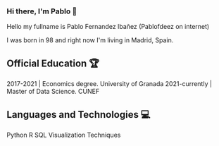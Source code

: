 ### Hi there, I'm Pablo 👋

Hello my fullname is Pablo Fernandez Ibañez (Pablofdeez on internet)

I was born in 98 and right now I'm living in Madrid, Spain.

## Official Education 🏆

2017-2021 | Economics degree. University of Granada
2021-currently | Master of Data Science. CUNEF

## Languages and Technologies 💻

Python
R
SQL
Visualization Techniques

<!--
**Pablofdeez/Pablofdeez** is a ✨ _special_ ✨ repository because its `README.md` (this file) appears on your GitHub profile.

Here are some ideas to get you started:

- 🔭 I’m currently working on ...
- 🌱 I’m currently learning ...
- 👯 I’m looking to collaborate on ...
- 🤔 I’m looking for help with ...
- 💬 Ask me about ...
- 📫 How to reach me: ...
- 😄 Pronouns: ...
- ⚡ Fun fact: ...
-->
